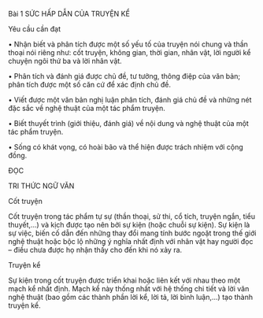 Bài 1
SỨC HẤP DẪN CỦA TRUYỆN KỂ

Yêu cầu cần đạt

• Nhận biết và phân tích được một số yếu tố của truyện nói chung và thần thoại nói riêng như: cốt truyện, không gian, thời gian, nhân vật, lời người kể chuyện ngôi thứ ba và lời nhân vật.

• Phân tích và đánh giá được chủ đề, tư tưởng, thông điệp của văn bản; phân tích được một số căn cứ để xác định chủ đề.

• Viết được một văn bản nghị luận phân tích, đánh giá chủ đề và những nét đặc sắc về nghệ thuật của một tác phẩm truyện.

• Biết thuyết trình (giới thiệu, đánh giá) về nội dung và nghệ thuật của một tác phẩm truyện.

• Sống có khát vọng, có hoài bão và thể hiện được trách nhiệm với cộng đồng.

ĐỌC

TRI THỨC NGỮ VĂN

Cốt truyện

Cốt truyện trong tác phẩm tự sự (thần thoại, sử thi, cổ tích, truyện ngắn, tiểu thuyết,...) và kịch được tạo nên bởi sự kiện (hoặc chuỗi sự kiện). Sự kiện là sự việc, biến cố dẫn đến những thay đổi mang tính bước ngoặt trong thế giới nghệ thuật hoặc bộc lộ những ý nghĩa nhất định với nhân vật hay người đọc – điều chưa được họ nhận thấy cho đến khi nó xảy ra.

Truyện kể

Sự kiện trong cốt truyện được triển khai hoặc liên kết với nhau theo một mạch kể nhất định. Mạch kể này thống nhất với hệ thống chi tiết và lời văn nghệ thuật (bao gồm các thành phần lời kể, lời tả, lời bình luận,...) tạo thành truyện kể.